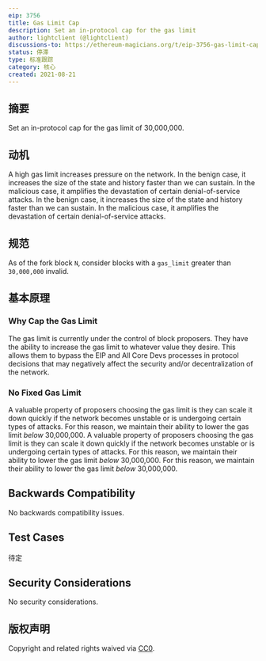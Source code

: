 ```yaml
---
eip: 3756
title: Gas Limit Cap
description: Set an in-protocol cap for the gas limit
author: lightclient (@lightclient)
discussions-to: https://ethereum-magicians.org/t/eip-3756-gas-limit-cap/6921
status: 停滞
type: 标准跟踪
category: 核心
created: 2021-08-21
---
```


## 摘要

Set an in-protocol cap for the gas limit of 30,000,000.

## 动机

A high gas limit increases pressure on the network. In the benign case, it increases the size of the state and history faster than we can sustain. In the malicious case, it amplifies the devastation of certain denial-of-service attacks. In the benign case, it increases the size of the state and history faster than we can sustain. In the malicious case, it amplifies the devastation of certain denial-of-service attacks.

## 规范

As of the fork block `N`, consider blocks with a `gas_limit` greater than `30,000,000` invalid.

## 基本原理

### Why Cap the Gas Limit

The gas limit is currently under the control of block proposers. They have the ability to increase the gas limit to whatever value they desire. This allows them to bypass the EIP and All Core Devs processes in protocol decisions that may negatively affect the security and/or decentralization of the network.

### No Fixed Gas Limit

A valuable property of proposers choosing the gas limit is they can scale it down quickly if the network becomes unstable or is undergoing certain types of attacks. For this reason, we maintain their ability to lower the gas limit _below_ 30,000,000. A valuable property of proposers choosing the gas limit is they can scale it down quickly if the network becomes unstable or is undergoing certain types of attacks. For this reason, we maintain their ability to lower the gas limit _below_ 30,000,000. For this reason, we maintain their ability to lower the gas limit _below_ 30,000,000.

## Backwards Compatibility
No backwards compatibility issues.

## Test Cases
待定

## Security Considerations
No security considerations.

## 版权声明
Copyright and related rights waived via [CC0](../LICENSE.md).
